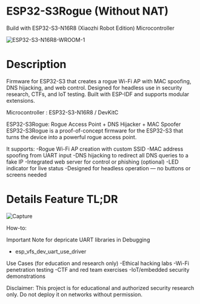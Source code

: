 # ESP32-S3Rogue (Without NAT)
Build with ESP32-S3-N16R8 (Xiaozhi Robot Edition) Microcontroller

![ESP32-S3-N16R8-WROOM-1](https://github.com/user-attachments/assets/b01adf0c-3797-4eb9-b8ac-b3c46d89f6f9)
# Description
Firmware for ESP32-S3 that creates a rogue Wi-Fi AP with MAC spoofing, DNS hijacking, and web control. Designed for headless use in security research, CTFs, and IoT testing. Built with ESP-IDF and supports modular extensions.

Microcontroller : ESP32-S3-N16R8 /  DevKitC

ESP32-S3Rogue: Rogue Access Point + DNS Hijacker + MAC Spoofer
ESP32-S3Rogue is a proof-of-concept firmware for the ESP32-S3 that turns the device into a powerful rogue access point. 

It supports:
-Rogue Wi-Fi AP creation with custom SSID
-MAC address spoofing from UART input
-DNS hijacking to redirect all DNS queries to a fake IP
-Integrated web server for control or phishing (optional)
-LED indicator for live status
-Designed for headless operation — no buttons or screens needed

# Details Feature TL;DR
![Capture](https://github.com/user-attachments/assets/eb05fa59-909b-4ca9-9ed8-b5e4545abbcf)

How-to:

Important Note for depricate UART libraries in Debugging
-  esp_vfs_dev_uart_use_driver

Use Cases (for education and research only)
-Ethical hacking labs
-Wi-Fi penetration testing
-CTF and red team exercises
-IoT/embedded security demonstrations

Disclaimer:
This project is for educational and authorized security research only. Do not deploy it on networks without permission.

